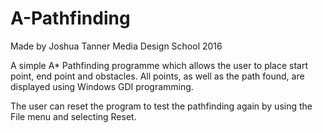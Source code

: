 # A-Pathfinding
Made by Joshua Tanner
Media Design School 2016

A simple A* Pathfinding programme which allows the user to place start point, end point and obstacles. All points, as well as the path found, are displayed using Windows GDI programming.  

The user can reset the program to test the pathfinding again by using the File menu and selecting Reset.

